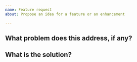 ```yaml
---
name: Feature request
about: Propose an idea for a feature or an enhancement

---
```


<!--
Before submitting a feature request, please take some time to read and consider
how your idea aligns with the WordPress philosophy.

https://wordpress.org/about/philosophy/

In particular:

- Is extra configuration required? WordPress should work out of the box.
- Will the average user understand this? WordPress should be designed for the majority.
- Are extra options required? WordPress should offer decisions, not options.
- Will 80% of users appreciate and use this? (Can this instead be a plugin?) WordPress should remain clean and lean.
- Does this improve ease of use? WordPress should strive for simplicity.
-->

## What problem does this address, if any?
<!--
If this feature or enhancement is related to a current problem or pain point,
please describe it. For example, "I'm always frustrated when ..." or "It is
currently difficult to ...".
-->

## What is the solution?
<!--
Please outline the feature or enhancement that you want and how it addresses any
problem identified above.
-->
